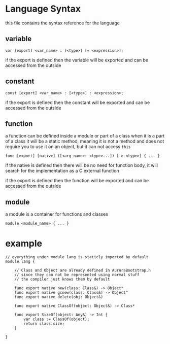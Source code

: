 # Language Syntax
this file contains the syntax reference for the language

## variable
```
var [export] <var_name> : [<type>] [= <expression>];
```

if the export is defined then the variable will be exported and can be accessed
from the outside
	
## constant
```
const [export] <var_name> : [<type>] : <expression>;
```

if the export is defined then the constant will be exported and can be accessed
from the outside
	
## function

a function can be defined inside a module or part of a class
when it is a part of a class it will be a static method, meaning
it is not a method and does not require you to use it on
an object, but it can not access `this`

```
func [export] [native] ([<arg_name>: <type>...]) [-> <type>] { ... }
```

if the native is defined then there will be no need for function body,
it will search for the implementation as a C external function
	
if the export is defined then the function will be exported and can be accessed
from the outside
	
## module

a module is a container for functions and classes

```
module <module_name> { ... }
```

# example
```
// everything under module lang is staticly imported by default
module lang {
	
	// Class and Object are already defined in AuroraBootstrap.h
	// since they can not be represented using normal stuff
	// the compiler just knows them by default
	
	func export native new(class: Class&) -> Object*
	func export native gcnew(class: Class&) -> Object^
	func export native delete(obj: Object&)
	
	func export native ClassOf(object: Object&) -> Class*
	
	func export SizeOf(object: Any&) -> Int {
		var class := ClassOf(object);
		return class.size;
	}
	
}
```
